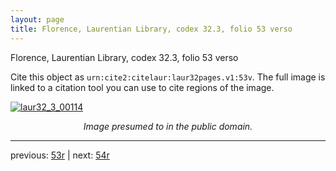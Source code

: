 ```yaml
---
layout: page
title: Florence, Laurentian Library, codex 32.3, folio 53 verso
---
```


Florence, Laurentian Library, codex 32.3, folio 53 verso

Cite this object as `urn:cite2:citelaur:laur32pages.v1:53v`.  The full image is linked to a citation tool you can use to cite regions of the image.

[![laur32_3_00114](http://www.homermultitext.org/iipsrv?IIIF=/project/homer/pyramidal/deepzoom/citelaur/laur32imgs/v1/laur32_3_00114.tif/full/800,/0/default.jpg)](http://www.homermultitext.org/ict2/?urn=urn:cite2:citelaur:laur32imgs.v1:laur32_3_00114) 

<p style="text-align: center; font-style: italic;">Image presumed to in the public domain.</p>

---

previous: [53r](../53r/) | next: [54r](../54r/)